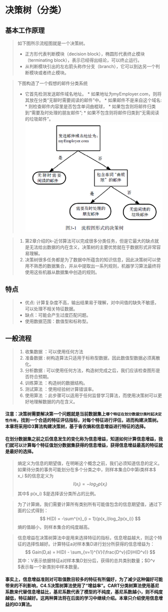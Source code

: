 # 决策树（分类）

## 基本工作原理
> 如下图所示流程图就是一个决策树。
> + 正方形代表判断模块（decision block），椭圆形代表终止模块（terminating block），表示已经得出结论，可以终止运行。
> + 从判断模块引出的左右箭头称作分支（branch），它可以到达另一个判断模块或者终止模块。

> 下图构造了一个假想的邮件分类系统
> + 它首先检测发送邮件域名地址。
    * 如果地址为myEmployer.com，则将其放在分类“无聊时需要阅读的邮件”中。
    * 如果邮件不是来自这个域名:
        * 则检查邮件内容里是否包含单词曲棍球，
            * 如果包含则将邮件归类到“需要及时处理的朋友邮件”;
            * 如果不包含则将邮件归类到“无需阅读的垃圾邮件”。
![title](./data/1.png)

> 1. 第2章介绍的k-近邻算法可以完成很多分类任务，但是它最大的缺点就是无法给出数据的内在含义，决策树的主要优势就在于数据形式非常容易理解。
> 2. 决策树很多任务都是为了数据中所蕴含的知识信息，因此决策树可以使用不熟悉的数据集合，并从中提取出一系列规则，机器学习算法最终将使用这些机器从数据集中创造的规则。

## 特点
> * 优点: 计算复杂度不高，输出结果易于理解，对中间值的缺失不敏感，可以处理不相关特征数据。
> * 缺点：可能会产生过度匹配问题。
> * 使用数据范围：数值型和标称型。

## 一般流程
> 1. 收集数据 ：可以使用任何方法
> 2. 准备数据 : 树构造算法只适用于标称型数据，因此数值型数据必须离散化。
> 3. 分析数据 : 可以使用任何方法，构造树完成之后，我们应该检查图形是否符合预期。
> 4. 训练算法 ：构造树的数据结构。
> 5. 测试算法 ：使用经验树计算错误率。
> 6. 使用算法 ：此步骤可以适用于任何监督学习算法，而使用决策树可以更好地理解数据的内在含义。

#### 注意：决策树需要解决第一个问题就是当前数据集上`哪个特征在划分数据分类时起决定性作用`，找到一个合适的特征评估指标，对每个特征进行评估，进而构建决策树。本章将采用ID3算法构建决策树，基于香农熵和信息增益进行特征的选择。  
#### 在划分数据集之前之后信息发生的变化称为信息增益，知道如何计算信息增益，我们就可以计算每个特征值划分数据集获得的信息增益，获得信息增益最高的特征就是最好的选择。  
> 熵定义为信息的期望值，在明晰这个概念之前，我们必须知道信息的定义。如果待分类的事务可能划分在多个分类之中，则样本集合D中第i类样本$ x_i $的信息定义为
> $$ l(x_i)=-log_2p(x_i) $$
> 其中$ p(x_i) $是选择该分类所占的比例。

> 为了计算熵，我们需要计算所有类别所有可能值包含的信息期望值，通过下面的公式得到：
> $$ H(D) = -\sum^{n}_{i = 1}{p(x_i)log_2p(x_i)} $$
> 熵的值越小，则样本集合的纯度越高。

> 信息增益在决策树算法中是用来选择特征的指标，信息增益越大，则这个特征的选择性越好。计算特征a对样本集D进行划分所获得的信息增益为：
> $$ Gain(D,a) = H(D) - \sum_{v=1}^{V}{\frac{D^v}{D}H(D^v)} $$
> 其中：V表示依据特征a对样本集D划分后，获得的总共类别数量；$D^v $表示每一个新类别中样本数量。

#### 事实上，信息增益准则对可取值数目较多的特征有所偏好，为了减少这种偏好可能带来的不利影响，C4.5决策树算法使用了“增益率”。CART分类树算法使用基尼系数来代替信息增益比，基尼系数代表了模型的不纯度，基尼系数越小，则不纯度越低，特征越好。这两种算法将在后面的学习中继续介绍。本章只介绍使用信息增益的ID3算法。